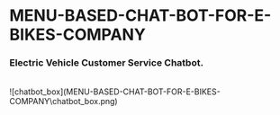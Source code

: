 # MENU-BASED-CHAT-BOT-FOR-E-BIKES-COMPANY
<h3>Electric Vehicle Customer Service Chatbot.</h3>
<br>
![chatbot_box](MENU-BASED-CHAT-BOT-FOR-E-BIKES-COMPANY\chatbot_box.png)

